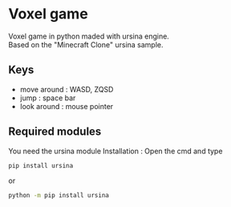 # Voxel game
Voxel game in python maded with ursina engine.  
Based on the "Minecraft Clone" ursina sample.
## Keys
+ move around : WASD, ZQSD
+ jump : space bar
+ look around : mouse pointer

## Required modules
You need the ursina module
Installation :
Open the cmd and type
```bash
pip install ursina
```
or
```bash
python -m pip install ursina
```
